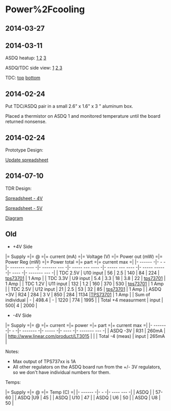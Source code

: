 # Power%2Fcooling
## 2014-03-27

[](attachments/)

[](attachments/)

[](attachments/)


## 2014-03-11
ASDQ heatup: [1 ](http://ohm.bu.edu/~dgastler/g-2/2014-03-11/Tracker_Heat-000001-PSX_Frame_1.png) [2](http://ohm.bu.edu/~dgastler/g-2/2014-03-11/Tracker_Heat-000001-PSX_Frame_20K.png) [3](http://ohm.bu.edu/~dgastler/g-2/2014-03-11/Tracker_Heat-000001-PSX_Frame_36467.png)

ASDQ/TDC side view: [1](http://ohm.bu.edu/~dgastler/g-2/2014-03-11/Tracker_Heat-000001-PSX_Frame_38150.png) [2 ](http://ohm.bu.edu/~dgastler/g-2/2014-03-11/Tracker_Heat-000001-PSX_Frame_38503.png) [3](http://ohm.bu.edu/~dgastler/g-2/2014-03-11/Tracker_Heat-000001-PSX_Frame_38740.png)

TDC: [top](http://ohm.bu.edu/~dgastler/g-2/2014-03-11/Tracker_Heat-000002_Final_Frame.png) [bottom](http://ohm.bu.edu/~dgastler/g-2/2014-03-11/Tracker_Heat-000003-PSX_Final_Frame.png)

## 2014-02-24
Put TDC/ASDQ pair in a small 2.6" x 1.6" x 3 " aluminum box.

Placed a thermistor on ASDQ 1 and monitored temperature until the board returned nonsense.

[](attachments/)

[](attachments/)

[](attachments/)


## 2014-02-24
Prototype Design:

[Update spreadsheet](https://docs.google.com/spreadsheet/pub?key=0Ar7hGgQILVtEdEVTam9DNGcwOEhGVVVOR0M5Rm9ITFE&output=html)

[](attachments/)
[](attachments/)

## 2014-07-10

TDR Design:

[Spreadsheet - 4V](https://docs.google.com/spreadsheet/pub?key=0AiuorYRK6h_1dEpyNWY4TnNNLXRnWFUtMFNucmFSN0E&output=html)

[Spreadsheet - 5V](https://docs.google.com/spreadsheet/pub?key=0AiuorYRK6h_1dFJCc1NvTnhuYUhFU1BKOV9HZWJrR3c&gid=0)

[Diagram](http://physics.bu.edu/~jmott/files/g-2/TDR/TDC-ASDQ-Current-Draws-TDR-Design.png)

## Old
 * +4V Side

|= Supply =|= @ =|= current (mA) =|= Voltage (V) =|= Power out (mW) =|= Power Reg (mW) =|= Power total =|= part =|= current max =|
|- ------ -|- - -|- ------- ---- -|- ------- --- -|- ----- --- ---- -|- ----- --- ---- -|- ----- ----- -|- ---- -|- ------- --- -|
| TDC 2.5V | U10 input | 56  | 2.5  | 140  | 84   | 224 | [tps73701](http://www.ti.com/product/tps73701) | 1 Amp |
| TDC 3.3V | U9 input  | 5.4 | 3.3  | 18   | 3.8  | 22 | [tps73701](http://www.ti.com/product/tps73701) | 1 Amp |
| TDC 1.2V | U11 input | 132 | 1.2  | 160  | 370  | 530 | [tps73701](http://www.ti.com/product/tps73701) | 1 Amp |
| TDC 2.5V | U12 input | 21  | 2.5  | 53   | 32   | 85 | [tps73701](http://www.ti.com/product/tps73701) | 1 Amp |
| ASDQ +3V | R24       | 284 | 3 V   | 850  | 284 | 1134 |[TPS73701](http://www.ti.com/product/tps73701) | 1 Amp |
| Sum of individual | - | 498.4  | - | 1220 | 774 | 1995 |
| Total +4 measurment | input | 500| 4 | 2000  |
 * -4V Side

|= Supply =|= @ =|= current =|= power =|= part =|= current max =|
|- ------ -|- - -|- ------- -|- ----- -|- ---- -|- ------- --- -|
| ASDQ -3V | R31 | 260mA | | http://www.linear.com/product/LT3015 | |
| Total -4 (meas) | input | 265mA |

Notes:
 * Max output of TPS737xx is 1A
 * All other regulators on the ASDQ board run from the +/- 3V regulators, so we don't have individual numbers for them.


Temps:

|= Supply =|= @ =|= Temp (C) =|
|- ------ -|- - -|- ---- --- -|
| ASDQ  |      | 57-60 |
| ASDQ |U9  | 45 |
| ASDQ | U10 | 47 |
| ASDQ | U6 | 50 |
| ASDQ | U8 | 50 |
